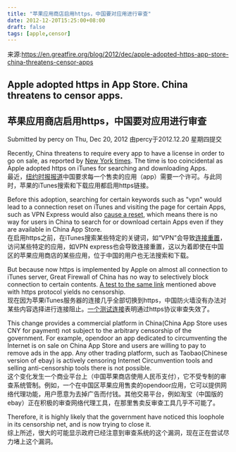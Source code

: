```yaml
---
title: "苹果应用商店启用https，中国要对应用进行审查"
date: 2012-12-20T15:25:00+08:00
draft: false
tags: [apple,censor]
---
```


来源:<https://en.greatfire.org/blog/2012/dec/apple-adopted-https-app-store-china-threatens-censor-apps>

## Apple adopted https in App Store. China threatens to censor apps.
## 苹果应用商店启用https，中国要对应用进行审查
Submitted by percy on Thu, Dec 20, 2012
由percy于2012.12.20 星期四提交

Recently, China threatens to require every app to have a license in order to go on sale, as reported by [New York times][NY_url]. The time is too coincidental as Apple adopted https on iTunes for searching and downloading Apps.  
最近，[纽约时报报道][NY_url]中国要求每一个售卖的应用（app）需要一个许可。与此同时，苹果的iTunes搜索和下载应用都启用https链接。

<!--more-->

Before this adoption, searching for certain keywords such as "vpn" would lead to a connection reset on iTunes and visiting the page for certain Apps, such as VPN Express would also [cause a reset][reset_url], which means there is no way for users in China to search for or download certain Apps even if they are available in China App Store.  
在启用https之前，在iTunes搜索某些特定的关键词，如“VPN”会导致[连接重置][reset_url]，访问某些特定的应用，如VPN express也会导致连接重置，这以为着即使在中国区的苹果应用商店的某些应用，位于中国的用户也无法搜索和下载。

But because now https is implemented by Apple on almost all connection to iTunes server, Great Firewall of China has no way to selectively block connection to certain contents. [A test to the same link][test_url] mentioned above with https  protocol yields no censorship.  
现在因为苹果iTunes服务器的连接几乎全部切换到https，中国防火墙没有办法对某些内容选择进行连接阻止。[一个测试连接][test_url]表明通过https协议审查失效了。

This change provides a commercial platform in China(China App Store uses CNY for payment) not subject to the arbitrary censorship of the government. For example, opendoor an app dedicated to circumventing the Internet is on sale on China App Store and users are willing to pay to remove ads in the app. Any other trading platform, such as Taobao(Chinese version of ebay) is actively censoring Internet Circumvention tools and selling anti-censorship tools there is not possible.  
这个变化发生一个商业平台上（中国苹果商店使用人民币支付），它不受专制的审查系统管制。例如，一个在中国区苹果应用售卖的opendoor应用，它可以提供网络代理功能，用户愿意为去掉广告而付钱。其他交易平台，例如淘宝（中国版的ebay）正在积极的审查网络代理工具，在那里售卖反审查工具几乎不可能了。

Therefore, it is highly likely that the government have noticed this loophole in its censorship net, and is now trying to close it.  
综上所述，很大的可能显示政府已经注意到审查系统的这个漏洞，现在正在尝试尽力堵上这个漏洞。

[NY_url]:http://cn.nytimes.com/article/business/2012/12/19/cc19weiwuhui/
[reset_url]:https://en.greatfire.org/itunes.apple.com/app/vpn-express-best-mobile-vpn/id375584677%3Fmt%3D8
[test_url]:https://en.greatfire.org/https/itunes.apple.com/app/vpn-express-best-mobile-vpn/id375584677%3Fmt%3D8
